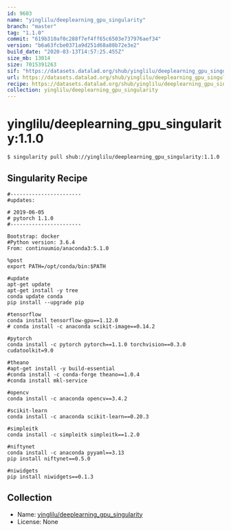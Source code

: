 ```yaml
---
id: 9603
name: "yinglilu/deeplearning_gpu_singularity"
branch: "master"
tag: "1.1.0"
commit: "619b310af0c288f7ef4ff65c6503e737976aef34"
version: "b6a63fcbe0371a9d251d68a88b72e3e2"
build_date: "2020-03-13T14:57:25.455Z"
size_mb: 13014
size: 7015391263
sif: "https://datasets.datalad.org/shub/yinglilu/deeplearning_gpu_singularity/1.1.0/2020-03-13-619b310a-b6a63fcb/b6a63fcbe0371a9d251d68a88b72e3e2.simg"
url: https://datasets.datalad.org/shub/yinglilu/deeplearning_gpu_singularity/1.1.0/2020-03-13-619b310a-b6a63fcb/
recipe: https://datasets.datalad.org/shub/yinglilu/deeplearning_gpu_singularity/1.1.0/2020-03-13-619b310a-b6a63fcb/Singularity
collection: yinglilu/deeplearning_gpu_singularity
---
```


# yinglilu/deeplearning_gpu_singularity:1.1.0

```bash
$ singularity pull shub://yinglilu/deeplearning_gpu_singularity:1.1.0
```

## Singularity Recipe

```singularity
#-----------------------
#updates:

# 2019-06-05
# pytorch 1.1.0
#-----------------------

Bootstrap: docker
#Python version: 3.6.4 
From: continuumio/anaconda3:5.1.0

%post
export PATH=/opt/conda/bin:$PATH

#update
apt-get update
apt-get install -y tree
conda update conda
pip install --upgrade pip

#tensorflow
conda install tensorflow-gpu==1.12.0
# conda install -c anaconda scikit-image==0.14.2

#pytorch
conda install -c pytorch pytorch==1.1.0 torchvision==0.3.0 cudatoolkit=9.0

#theano
#apt-get install -y build-essential
#conda install -c conda-forge theano==1.0.4
#conda install mkl-service

#opencv
conda install -c anaconda opencv==3.4.2

#scikit-learn
conda install -c anaconda scikit-learn==0.20.3

#simpleitk
conda install -c simpleitk simpleitk==1.2.0

#niftynet
conda install -c anaconda pyyaml==3.13
pip install niftynet==0.5.0

#niwidgets
pip install niwidgets==0.1.3
```

## Collection

 - Name: [yinglilu/deeplearning_gpu_singularity](https://github.com/yinglilu/deeplearning_gpu_singularity)
 - License: None


